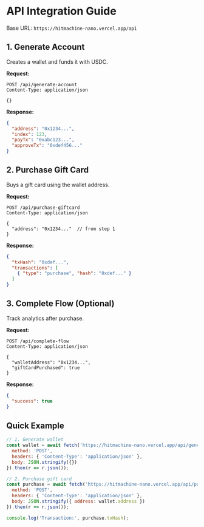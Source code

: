 # API Integration Guide

Base URL: `https://hitmachine-nano.vercel.app/api`

## 1. Generate Account
Creates a wallet and funds it with USDC.

**Request:**
```
POST /api/generate-account
Content-Type: application/json

{}
```

**Response:**
```json
{
  "address": "0x1234...",
  "index": 123,
  "payTx": "0xabc123...",
  "approveTx": "0xdef456..."
}
```

## 2. Purchase Gift Card
Buys a gift card using the wallet address.

**Request:**
```
POST /api/purchase-giftcard
Content-Type: application/json

{
  "address": "0x1234..."  // from step 1
}
```

**Response:**
```json
{
  "txHash": "0xdef...",
  "transactions": [
    { "type": "purchase", "hash": "0xdef..." }
  ]
}
```

## 3. Complete Flow (Optional)
Track analytics after purchase.

**Request:**
```
POST /api/complete-flow
Content-Type: application/json

{
  "walletAddress": "0x1234...",
  "giftCardPurchased": true
}
```

**Response:**
```json
{
  "success": true
}
```

## Quick Example

```javascript
// 1. Generate wallet
const wallet = await fetch('https://hitmachine-nano.vercel.app/api/generate-account', {
  method: 'POST',
  headers: { 'Content-Type': 'application/json' },
  body: JSON.stringify({})
}).then(r => r.json());

// 2. Purchase gift card
const purchase = await fetch('https://hitmachine-nano.vercel.app/api/purchase-giftcard', {
  method: 'POST',
  headers: { 'Content-Type': 'application/json' },
  body: JSON.stringify({ address: wallet.address })
}).then(r => r.json());

console.log('Transaction:', purchase.txHash);
```